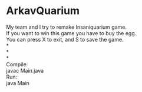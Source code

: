 # ArkavQuarium
My team and I try to remake Insaniquarium game.<br />
If you want to win this game you have to buy the egg.<br />
You can press X to exit, and S to save the game.<br />
*<br />
*<br />
*<br />
Compile:<br />
javac Main.java<br />
Run:<br />
java Main<br />
